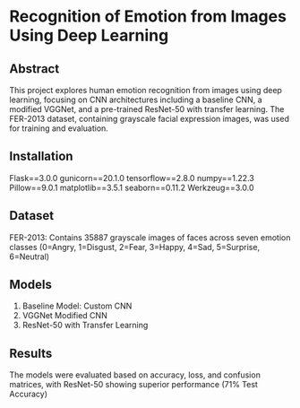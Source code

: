# Recognition of Emotion from Images Using Deep Learning

## Abstract
This project explores human emotion recognition from images using deep learning, focusing on CNN architectures including a baseline CNN, a modified VGGNet, and a pre-trained ResNet-50 with transfer learning. The FER-2013 dataset, containing grayscale facial expression images, was used for training and evaluation.

## Installation
Flask==3.0.0
gunicorn==20.1.0
tensorflow==2.8.0
numpy==1.22.3
Pillow==9.0.1
matplotlib==3.5.1
seaborn==0.11.2
Werkzeug==3.0.0

## Dataset
FER-2013: Contains 35887 grayscale images of faces across seven emotion classes (0=Angry, 1=Disgust, 2=Fear, 3=Happy, 4=Sad, 5=Surprise, 6=Neutral)

## Models
1. Baseline Model: Custom CNN
2. VGGNet Modified CNN
3. ResNet-50 with Transfer Learning

## Results
The models were evaluated based on accuracy, loss, and confusion matrices, with ResNet-50 showing superior performance (71% Test Accuracy)
